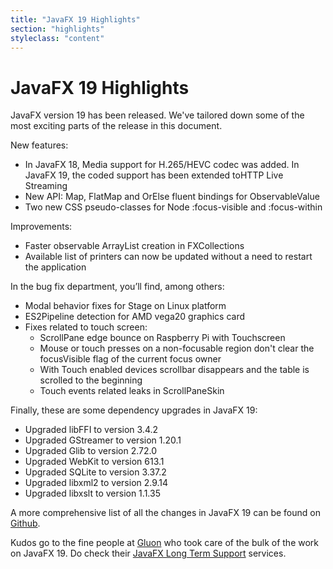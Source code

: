 ```yaml
---
title: "JavaFX 19 Highlights"
section: "highlights"
styleclass: "content"
---
```

# JavaFX 19 Highlights

JavaFX version 19 has been released. We've tailored down some of the most exciting parts of the release in this document.

New features:
- In JavaFX 18, Media support for H.265/HEVC codec was added. In JavaFX 19, the coded support has been extended toHTTP Live Streaming
- New API: Map, FlatMap and OrElse fluent bindings for ObservableValue
- Two new CSS pseudo-classes for Node :focus-visible and :focus-within

Improvements:
- Faster observable ArrayList creation in FXCollections
- Available list of printers can now be updated without a need to restart the application

In the bug fix department, you’ll find, among others:

- Modal behavior fixes for Stage on Linux platform
- ES2Pipeline detection for AMD vega20 graphics card
- Fixes related to touch screen:
  - ScrollPane edge bounce on Raspberry Pi with Touchscreen
  - Mouse or touch presses on a non-focusable region don't clear the focusVisible flag of the current focus owner
  - With Touch enabled devices scrollbar disappears and the table is scrolled to the beginning
  - Touch events related leaks in ScrollPaneSkin

Finally, these are some dependency upgrades in JavaFX 19:
- Upgraded libFFI to version 3.4.2
- Upgraded GStreamer to version 1.20.1
- Upgraded Glib to version 2.72.0
- Upgraded WebKit to version 613.1
- Upgraded SQLite to version 3.37.2
- Upgraded libxml2 to version 2.9.14
- Upgraded libxslt to version 1.1.35


A more comprehensive list of all the changes in JavaFX 19 can be found on [Github](https://github.com/openjdk/jfx/blob/master/doc-files/release-notes-19.md).

Kudos go to the fine people at [Gluon](https://gluonhq.com) who took care of the bulk of the work on JavaFX 19. Do check their [JavaFX Long Term Support](https://gluonhq.com/services/javafx-support/) services.